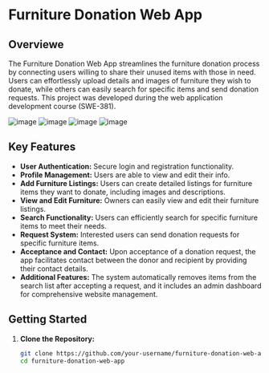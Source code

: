 # Furniture Donation Web App

## Overviewe
The Furniture Donation Web App streamlines the furniture donation process by connecting users willing to share their unused items with those in need. Users can effortlessly upload details and images of furniture they wish to donate, while others can easily search for specific items and send donation requests.
This project was developed during the web application development course (SWE-381).

![image](https://github.com/su0ltan/furniture-donation-website/assets/53498277/56771512-0cbc-44e1-b031-5432dd89636e)
![image](https://github.com/su0ltan/furniture-donation-website/assets/53498277/ff43c1c1-f734-4521-9e6d-405edfbcfe12)
![image](https://github.com/su0ltan/furniture-donation-website/assets/53498277/23707fa3-2568-48d9-97c0-627a292d5dbd)
![image](https://github.com/su0ltan/furniture-donation-website/assets/53498277/eac0da41-daca-458f-b175-336cad27d430)









## Key Features

- **User Authentication:** Secure login and registration functionality.
- **Profile Management:** Users are able to view and edit their info.
- **Add Furniture Listings:** Users can create detailed listings for furniture items they want to donate, including images and descriptions.
- **View and Edit Furniture:** Owners can easily view and edit their furniture listings.
- **Search Functionality:** Users can efficiently search for specific furniture items to meet their needs.
- **Request System:** Interested users can send donation requests for specific furniture items.
- **Acceptance and Contact:** Upon acceptance of a donation request, the app facilitates contact between the donor and recipient by providing their contact details.
- **Additional Features:** The system automatically removes items from the search list after accepting a request, and it includes an admin dashboard for comprehensive website management.

## Getting Started

1. **Clone the Repository:**
   ```bash
   git clone https://github.com/your-username/furniture-donation-web-app.git
   cd furniture-donation-web-app
